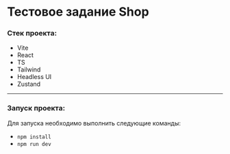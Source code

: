 # Тестовое задание Shop

### Стек проекта:

- Vite
- React
- TS
- Tailwind
- Headless UI
- Zustand

---

### Запуск проекта:

Для запуска необходимо выполнить следующие команды:

- `npm install`
- `npm run dev`
